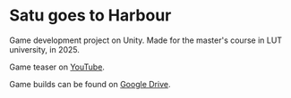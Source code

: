 # Satu goes to Harbour
Game development project on Unity. Made for the master's course in LUT university, in 2025.

Game teaser on [YouTube](https://youtu.be/64cfBb1CMNQ).

Game builds can be found on [Google Drive](https://drive.google.com/drive/folders/1SyCIo7l7JYtApukXJdmtLHEM5309UyYM?usp=sharing).
